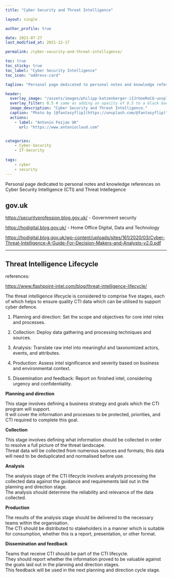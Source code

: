 ```yaml
---
title: "Cyber Security and Threat Intelligence"

layout: single

author_profile: true

date: 2021-07-27
last_modified_at: 2021-12-17

permalink: /cyber-security-and-threat-intelligence/

toc: true
toc_sticky: true
toc_label: "Cyber Security Intelligence"
toc_icon: "address-card"

tagline: "Personal page dedicated to personal notes and knowledge references"

header:
  overlay_image: "/assets/images/philipp-katzenberger-iIJrUoeRoCQ-unsplash.jpg"
  overlay_filter: 0.5 # same as adding an opacity of 0.5 to a black background
  image_description: "Cyber Security and Threat Intelligence."
  caption: "Photo by [@fantasyflip](https://unsplash.com/@fantasyflip)"
  actions:
    - label: "Antonio Feijao UK"
      url: "https://www.antoniocloud.com"


categories:
    - Cyber-Security
    - IT-Security
    
tags:
    - cyber
    - security
---
```


Personal page dedicated to personal notes and knowledge references on Cyber Security Intelligence (CTI) and Threat Intellegence


## gov.uk

<https://securityprofession.blog.gov.uk/> - Government security

<https://hodigital.blog.gov.uk/> - Home Office Digital, Data and Technology

<https://hodigital.blog.gov.uk/wp-content/uploads/sites/161/2020/03/Cyber-Threat-Intelligence-A-Guide-For-Decision-Makers-and-Analysts-v2.0.pdf>


----

## Threat Intelligence Lifecycle

references:

<https://www.flashpoint-intel.com/blog/threat-intelligence-lifecycle/>

The threat intelligence lifecycle is considered to comprise five stages, each of which helps to ensure quality CTI data which can be utilised to support cyber defence.

1) Planning and direction: Set the scope and objectives for core intel roles and processes.


2) Collection: Deploy data gathering and processing techniques and sources.

3) Analysis: Translate raw intel into meaningful and taxonomized actors, events, and attributes.

4) Production: Assess intel significance and severity based on business and environmental context.

5) Dissemination and feedback: Report on finished intel, considering urgency and confidentiality.


**Planning and direction**

This stage involves defining a business strategy and goals which the CTI program will support.<br>
It will cover the information and processes to be protected, priorities, and CTI required to complete this goal.

**Collection**

This stage involves defining what information should be collected in order to resolve a full picture of the threat landscape.<br>
Threat data will be collected from numerous sources and formats; this data will need to be deduplicated and normalised before use.

**Analysis**

The analysis stage of the CTI lifecycle involves analysts processing the collected data against the guidance and requirements laid out in the planning and direction stage.<br>
The analysis should determine the reliability and relevance of the data collected.

**Production**

The results of the analysis stage should be delivered to the necessary teams within the organisation.<br>
The CTI should be distributed to stakeholders in a manner which is suitable for consumption, whether this is a report, presentation, or other format.

**Dissemination and feedback**

Teams that receive CTI should be part of the CTI lifecycle.<br>
They should report whether the information proved to be valuable against the goals laid out in the planning and direction stages.<br>
This feedback will be used in the next planning and direction cycle stage.
